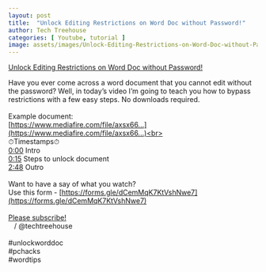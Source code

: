 ```yaml
---
layout: post
title:  "Unlock Editing Restrictions on Word Doc without Password!"
author: Tech Treehouse
categories: [ Youtube, tutorial ]
image: assets/images/Unlock-Editing-Restrictions-on-Word-Doc-without-Password!.jpg
---
```


[Unlock Editing Restrictions on Word Doc without Password!](https://youtube.com/watch?v=1EvYPyLE3nY)

Have you ever come across a word document that you cannot edit without the password? Well, in today’s video I’m going to teach you how to bypass restrictions with a few easy steps. No downloads required.<br><br>Example document:<br>[https://www.mediafire.com/file/axsx66...](https://www.mediafire.com/file/axsx66...)<br><br>⏱Timestamps⏱<br>[0:00](https://youtube.com/watch?v=1EvYPyLE3nY&t=0) Intro<br>[0:15](https://youtube.com/watch?v=1EvYPyLE3nY&t=15) Steps to unlock document<br>[2:48](https://youtube.com/watch?v=1EvYPyLE3nY&t=168) Outro<br><br>Want to have a say of what you watch?<br>Use this form - [https://forms.gle/dCemMqK7KtVshNwe7](https://forms.gle/dCemMqK7KtVshNwe7)<br><br>[Please subscribe!](https://youtube.com/techtreehouse/?sub_confirmation=1)<br>   / @techtreehouse  <br><br>#unlockworddoc<br>#pchacks<br>#wordtips
